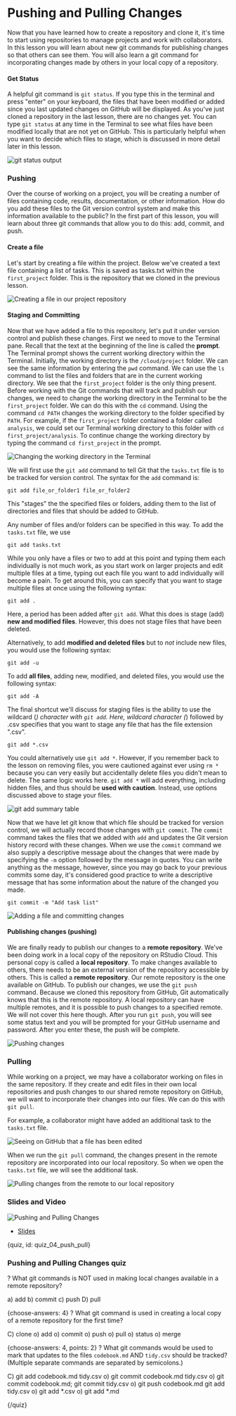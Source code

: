 # Pushing and Pulling Changes

Now that you have learned how to create a repository and clone it, it's time to start using repositories to manage projects and work with collaborators. In this lesson you will learn about new git commands for publishing changes so that others can see them. You will also learn a git command for incorporating changes made by others in your local copy of a repository.

#### Get Status

A helpful git command is `git status`. If you type this in the terminal and press "enter" on your keyboard, the files that have been modified or added since you last updated changes on GitHub will be displayed. As you've just cloned a repository in the last lesson, there are no changes yet. You can type `git status` at any time in the Terminal to see what files have been modified locally that are not yet on GitHub. This is particularly helpful when you want to decide which files to stage, which is discussed in more detail later in this lesson.

![git status output](images/04_push_pull/04_githubbasics_push_pull-2.png)

### Pushing

Over the course of working on a project, you will be creating a number of files containing code, results, documentation, or other information. How do you add these files to the Git version control system and make this information available to the public? In the first part of this lesson, you will learn about three git commands that allow you to do this: add, commit, and push.

#### Create a file

Let's start by creating a file within the project. Below we've created a text file containing a list of tasks. This is saved as tasks.txt within the `first_project` folder. This is the repository that we cloned in the previous lesson.

![Creating a file in our project repository](images/04_push_pull/04_githubbasics_push_pull-3.png)


#### Staging and Committing

Now that we have added a file to this repository, let's put it under version control and publish these changes. First we need to move to the Terminal pane. Recall that the text at the beginning of the line is called the **prompt**. The Terminal prompt shows the current working directory within the Terminal. Initially, the working directory is the `/cloud/project` folder. We can see the same information by entering the `pwd` command. We can use the `ls` command to list the files and folders that are in the current working directory. We see that the `first_project` folder is the only thing present. Before working with the Git commands that will track and publish our changes, we need to change the working directory in the Terminal to be the `first_project` folder. We can do this with the `cd` command. Using the command `cd PATH` changes the working directory to the folder specified by `PATH`. For example, if the `first_project` folder contained a folder called `analysis`, we could set our Terminal working directory to this folder with `cd first_project/analysis`. To continue change the working directory by typing the command `cd first_project` in the prompt.

![Changing the working directory in the Terminal](images/04_push_pull/04_githubbasics_push_pull-4.png)

We will first use the `git add` command to tell Git that the `tasks.txt` file is to be tracked for version control. The syntax for the `add` command is:

```text
git add file_or_folder1 file_or_folder2
```

This "stages" the the specified files or folders, adding them to the list of directories and files that should be added to GitHub.  

Any number of files and/or folders can be specified in this way. To add the `tasks.txt` file, we use

```text
git add tasks.txt
```

While you only have a files or two to add at this point and typing them each individually is not much work, as you start work on larger projects and edit multiple files at a time, typing out each file you want to add individually will become a pain. To get around this, you can specify that you want to stage multiple files at once using the following syntax:

```text
git add .
```

Here, a period has been added after `git add`. What this does is stage (add) **new and modified files**. However, this does not stage files that have been deleted.

Alternatively, to add **modified and deleted files** but to *not* include new files, you would use the following syntax:

```text
git add -u
```

To add **all files**, adding new, modified, and deleted files, you would use the following syntax:

```text
git add -A
```

The final shortcut we'll discuss for staging files is the ability to use the wildcard (*) character with `git add`. Here, wildcard character (*) followed by .csv specifies that you want to stage any file that has the file extension ".csv".

```text
git add *.csv
```

You could alternatively use `git add *`. However, if you remember back to the lesson on removing files, you were cautioned against ever using `rm *` because you can very easily but accidentally delete files you didn't mean to delete. The same logic works here. `git add *` will add everything, including hidden files, and thus should be **used with caution**. Instead, use options discussed above to stage your files.

![git add summary table](images/04_push_pull/04_githubbasics_push_pull-5.png)

Now that we have let git know that which file should be tracked for version control, we will actually record those changes with `git commit`. The `commit` command takes the files that we added with `add` and updates the Git version history record with these changes. When we use the `commit` command we also supply a descriptive message about the changes that were made by specifying the `-m` option followed by the message in quotes. You can write anything as the message, however, since you may go back to your previous commits some day, it's considered good practice to write a descriptive message that has some information about the nature of the changed you made.

```text
git commit -m "Add task list"
```

![Adding a file and committing changes](images/04_push_pull/04_githubbasics_push_pull-6.png)

#### Publishing changes (pushing)

We are finally ready to publish our changes to a **remote repository**. We've been doing work in a local copy of the repository on RStudio Cloud. This personal copy is called a **local repository**. To make changes available to others, there needs to be an external version of the repository accessible by others. This is called a **remote repository**. Our remote repository is the one available on GitHub. To publish our changes, we use the `git push` command. Because we cloned this repository from GitHub, Git automatically knows that this is the remote repository. A local repository can have multiple remotes, and it is possible to push changes to a specified remote. We will not cover this here though. After you run `git push`, you will see some status text and you will be prompted for your GitHub username and password. After you enter these, the push will be complete.

![Pushing changes](images/04_push_pull/04_githubbasics_push_pull-7.png)

### Pulling

While working on a project, we may have a collaborator working on files in the same repository. If they create and edit files in their own local repositories and push changes to our shared remote repository on GitHub, we will want to incorporate their changes into our files. We can do this with `git pull`.

For example, a collaborator might have added an additional task to the `tasks.txt` file.

![Seeing on GitHub that a file has been edited](images/04_push_pull/04_githubbasics_push_pull-9.png)

When we run the `git pull` command, the changes present in the remote repository are incorporated into our local repository. So when we open the `tasks.txt` file, we will see the additional task.

![Pulling changes from the remote to our local repository](images/04_push_pull/04_githubbasics_push_pull-10.png)

### Slides and Video

![Pushing and Pulling Changes](https://www.youtube.com/watch?v=A1EiAJfdqB0)

* [Slides](https://docs.google.com/presentation/d/1syZGx4saIzmiWVGZzIjqBjQaGkFXyC_Hlo5Pq-edYs8/edit?usp=sharing)


{quiz, id: quiz_04_push_pull}

### Pushing and Pulling Changes quiz

? What git commands is NOT used in making local changes available in a remote repository?

a) add
b) commit
c) push
D) pull

{choose-answers: 4}
? What git command is used in creating a local copy of a remote repository for the first time?

C) clone
o) add
o) commit
o) push
o) pull
o) status
o) merge

{choose-answers: 4, points: 2}
? What git commands would be used to mark that updates to the files `codebook.md` AND `tidy.csv` should be tracked? (Multiple separate commands are separated by semicolons.)

C) git add codebook.md tidy.csv
o) git commit codebook.md tidy.csv
o) git commit codebook.md; git commit tidy.csv
o) git push codebook.md git add tidy.csv
o) git add *.csv
o) git add *.md


{/quiz}

